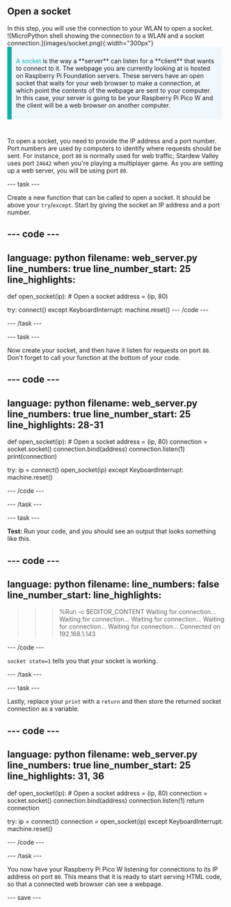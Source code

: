 ## Open a socket

<div style="display: flex; flex-wrap: wrap">
<div style="flex-basis: 200px; flex-grow: 1; margin-right: 15px;">
In this step, you will use the connection to your WLAN to open a socket.
</div>
<div>
![MicroPython shell showing the connection to a WLAN and a socket connection.](images/socket.png){:width="300px"}
</div>
</div>

<div style="display: flex; flex-wrap: wrap">
<div style="flex-basis: 200px; flex-grow: 1; margin-right: 10px;">
<div style="border-left: solid; border-width:10px; border-color: #0faeb0; background-color: aliceblue; padding: 10px; display:flex; margin-bottom: 27px;"><p><span style="color: #0faeb0">A socket</span> is the way a **server** can listen for a **client** that wants to connect to it. The webpage you are currently looking at is hosted on Raspberry Pi Foundation servers. These servers have an open socket that waits for your web browser to make a connection, at which point the contents of the webpage are sent to your computer. In this case, your server is going to be your Raspberry Pi Pico W and the client will be a web browser on another computer.</p>
</div>
</div>
</div>

To open a socket, you need to provide the IP address and a port number. Port numbers are used by computers to identify where requests should be sent. For instance, port `80` is normally used for web traffic; Stardew Valley uses port `24642` when you're playing a multiplayer game. As you are setting up a web server, you will be using port `80`.

\--- task ---

Create a new function that can be called to open a socket. It should be above your `try`/`except`. Start by giving the socket an IP address and a port number.

## --- code ---

language: python
filename: web_server.py
line_numbers: true
line_number_start: 25
line_highlights:
-----------------------------------------------------

def open_socket(ip):
\# Open a socket
address = (ip, 80)

try:
connect()
except KeyboardInterrupt:
machine.reset()
\--- /code ---

\--- /task ---

\--- task ---

Now create your socket, and then have it listen for requests on port `80`. Don't forget to call your function at the bottom of your code.

## --- code ---

language: python
filename: web_server.py
line_numbers: true
line_number_start: 25
line_highlights: 28-31
-----------------------------------------------------------

def open_socket(ip):
\# Open a socket
address = (ip, 80)
connection = socket.socket()
connection.bind(address)
connection.listen(1)
print(connection)

try:
ip = connect()
open_socket(ip)
except KeyboardInterrupt:
machine.reset()

\--- /code ---

\--- /task ---

\--- task ---

**Test:** Run your code, and you should see an output that looks something like this.

## --- code ---

language: python
filename:
line_numbers: false
line_number_start:
line_highlights:
-----------------------------------------------------

> > > %Run -c $EDITOR_CONTENT
> > > Waiting for connection...
> > > Waiting for connection...
> > > Waiting for connection...
> > > Waiting for connection...
> > > Waiting for connection...
> > > Connected on 192.168.1.143
> > >
> > > <socket state=1 timeout=-1 incoming=0 off=0>

\--- /code ---

`socket state=1` tells you that your socket is working.

\--- /task ---

\--- task ---

Lastly, replace your `print` with a `return` and then store the returned socket connection as a variable.

## --- code ---

language: python
filename: web_server.py
line_numbers: true
line_number_start: 25
line_highlights: 31, 36
------------------------------------------------------------

def open_socket(ip):
\# Open a socket
address = (ip, 80)
connection = socket.socket()
connection.bind(address)
connection.listen(1)
return connection

try:
ip = connect()
connection = open_socket(ip)
except KeyboardInterrupt:
machine.reset()

\--- /code ---

\--- /task ---

You now have your Raspberry Pi Pico W listening for connections to its IP address on port `80`. This means that it is ready to start serving HTML code, so that a connected web browser can see a webpage.

\--- save ---
